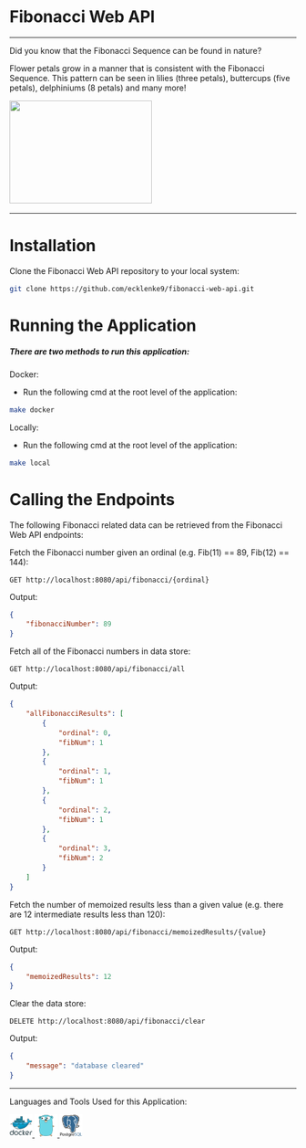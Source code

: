 <h1>Fibonacci Web API</h1>

---

<p align="left">Did you know that the Fibonacci Sequence can be found in nature?</p>
<p align="left">Flower petals grow in a manner that is consistent with the Fibonacci Sequence. This pattern can be seen in lilies (three petals), buttercups (five petals), delphiniums (8 petals) and many more!</p>

<p align="left"><img src="https://i0.wp.com/eminimind.com/wp-content/uploads/2018/06/Fibonacci-Nature.jpg?fit=1024%2C768&ssl=1" width="250" height="180"/></p>

---

<h1>Installation</h1>
Clone the Fibonacci Web API repository to your local system:

```sh 
git clone https://github.com/ecklenke9/fibonacci-web-api.git
```


<h1>Running the Application</h1>
<h5>There are two methods to run this application:</h5>

Docker:
* Run the following cmd at the root level of the application:
```sh 
make docker
```

Locally:
* Run the following cmd at the root level of the application:
```sh 
make local
```

<h1>Calling the Endpoints</h1>
The following Fibonacci related data can be retrieved from the Fibonacci Web API endpoints: 

Fetch the Fibonacci number given an ordinal (e.g. Fib(11) == 89, Fib(12) == 144):
```http request
GET http://localhost:8080/api/fibonacci/{ordinal}
```
Output:
```json
{
    "fibonacciNumber": 89
}
```
Fetch all of the Fibonacci numbers in data store:
```http request
GET http://localhost:8080/api/fibonacci/all
```
Output: 
```json
{
    "allFibonacciResults": [
        {
            "ordinal": 0,
            "fibNum": 1
        },
        {
            "ordinal": 1,
            "fibNum": 1
        },
        {
            "ordinal": 2,
            "fibNum": 1
        },
        {
            "ordinal": 3,
            "fibNum": 2
        }
    ]
}
```
Fetch the number of memoized results less than a given value (e.g. there are 12 intermediate results less than 120):
```http request
GET http://localhost:8080/api/fibonacci/memoizedResults/{value}
```
Output:
```json
{
    "memoizedResults": 12
}
```
Clear the data store:
```http request
DELETE http://localhost:8080/api/fibonacci/clear
```
Output:
```json
{
    "message": "database cleared"
}
```

---
Languages and Tools Used for this Application:
<p align="left"> <a href="https://www.docker.com/" target="_blank"> <img src="https://raw.githubusercontent.com/devicons/devicon/master/icons/docker/docker-original-wordmark.svg" alt="docker" width="40" height="40"/> </a> <a href="https://golang.org" target="_blank"> <img src="https://raw.githubusercontent.com/devicons/devicon/master/icons/go/go-original.svg" alt="go" width="40" height="40"/> </a> <a href="https://www.postgresql.org" target="_blank"> <img src="https://raw.githubusercontent.com/devicons/devicon/master/icons/postgresql/postgresql-original-wordmark.svg" alt="postgresql" width="40" height="40"/> </a> </p>
